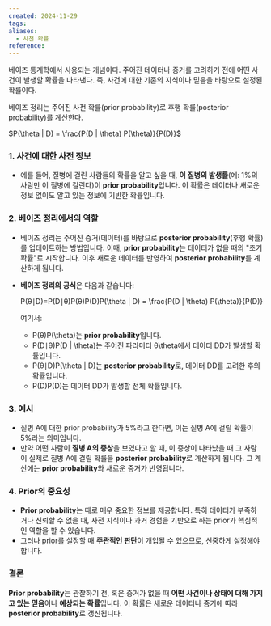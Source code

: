 ```yaml
---
created: 2024-11-29
tags: 
aliases:
  - 사전 확률
reference:
---
```

베이즈 통계학에서 사용되는 개념이다.
주어진 데이터나 증거를 고려하기 전에 어떤 사건이 발생할 확률을 나타낸다.
즉, 사건에 대한 기존의 지식이나 믿음을 바탕으로 설정된 확률이다.

베이즈 정리는 주어진 사전 확률(prior probability)로 후행 확률(posterior probability)를 계산한다.

$P(\theta | D) = \frac{P(D | \theta) P(\theta)}{P(D)}$


### 1. **사건에 대한 사전 정보**

- 예를 들어, 질병에 걸린 사람들의 확률을 알고 싶을 때, **이 질병의 발생률**(예: 1%의 사람만 이 질병에 걸린다)이 **prior probability**입니다. 이 확률은 데이터나 새로운 정보 없이도 알고 있는 정보에 기반한 확률입니다.

### 2. **베이즈 정리에서의 역할**

- 베이즈 정리는 주어진 증거(데이터)를 바탕으로 **posterior probability**(후행 확률)를 업데이트하는 방법입니다. 이때, **prior probability**는 데이터가 없을 때의 "초기 확률"로 시작합니다. 이후 새로운 데이터를 반영하여 **posterior probability**를 계산하게 됩니다.
    
- **베이즈 정리의 공식**은 다음과 같습니다:
    
    P(θ∣D)=P(D∣θ)P(θ)P(D)P(\theta | D) = \frac{P(D | \theta) P(\theta)}{P(D)}
    
    여기서:
    
    - P(θ)P(\theta)는 **prior probability**입니다.
    - P(D∣θ)P(D | \theta)는 주어진 파라미터 θ\theta에서 데이터 DD가 발생할 확률입니다.
    - P(θ∣D)P(\theta | D)는 **posterior probability**로, 데이터 DD를 고려한 후의 확률입니다.
    - P(D)P(D)는 데이터 DD가 발생할 전체 확률입니다.

### 3. **예시**

- 질병 A에 대한 prior probability가 5%라고 한다면, 이는 질병 A에 걸릴 확률이 5%라는 의미입니다.
- 만약 어떤 사람이 **질병 A의 증상**을 보였다고 할 때, 이 증상이 나타났을 때 그 사람이 실제로 질병 A에 걸릴 확률을 **posterior probability**로 계산하게 됩니다. 그 계산에는 **prior probability**와 새로운 증거가 반영됩니다.

### 4. **Prior의 중요성**

- **Prior probability**는 때로 매우 중요한 정보를 제공합니다. 특히 데이터가 부족하거나 신뢰할 수 없을 때, 사전 지식이나 과거 경험을 기반으로 하는 prior가 핵심적인 역할을 할 수 있습니다.
- 그러나 prior를 설정할 때 **주관적인 판단**이 개입될 수 있으므로, 신중하게 설정해야 합니다.

### 결론

**Prior probability**는 관찰하기 전, 혹은 증거가 없을 때 **어떤 사건이나 상태에 대해 가지고 있는 믿음**이나 **예상되는 확률**입니다. 이 확률은 새로운 데이터나 증거에 따라 **posterior probability**로 갱신됩니다.